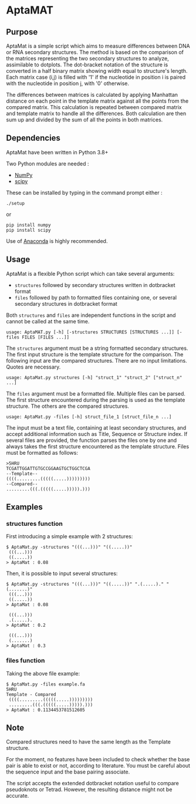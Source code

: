 # AptaMAT

Purpose
-------------------

AptaMat is a simple script which aims to measure differences between DNA or RNA secondary structures. 
The method is based on the comparison of the matrices representing the two secondary structures to analyze, assimilable to dotplots. The dot-bracket
notation of the structure is converted in a half binary matrix showing width equal to structure's length.
Each matrix case (i,j) is filled with '1' if the nucleotide in position i is paired with the nucleotide in position j, with '0' otherwise. 

The differences between matrices is calculated by applying Manhattan distance on each point in the template matrix 
against all the points from the compared matrix. This calculation is repeated between compared matrix and template
matrix to handle all the differences. Both calculation are then sum up and divided by the sum of all the points in 
both matrices.

Dependencies
------------

AptaMat have been written in Python 3.8+

Two Python modules are needed :

- [NumPy](https://numpy.org/)
- [scipy](https://www.scipy.org/)

These can be installed by typing in the command prompt either :

    ./setup
or

    pip install numpy
    pip install scipy

Use of [Anaconda](https://docs.conda.io/en/latest/#) is highly recommended.

Usage
------------

AptaMat is a flexible Python script which can take several arguments:

- `structures` followed by secondary structures written in dotbracket format
- `files` followed by path to formatted files containing one, or several secondary structures in dotbracket format

Both `structures` and `files` are independent functions in the script and cannot be called at the same time.

    usage: AptaMAT.py [-h] [-structures STRUCTURES [STRUCTURES ...]] [-files FILES [FILES ...]] 

The `structures` argument must be a string formatted secondary structures. The first input structure is 
the template structure for the comparison. The following input are the compared structures. There are no input 
limitations. Quotes are necessary.

    usage: AptaMat.py structures [-h] "struct_1" "struct_2" ["struct_n" ...]

The `files` argument must be a formatted file. Multiple files can be parsed. The first structure encountered 
during the parsing is used as the template structure. The others are the compared structures.

    
    usage: AptaMat.py -files [-h] struct_file_1 [struct_file_n ...]


The input must be a text file, containing at least secondary structures, and accept additional 
information such as Title, Sequence or Structure index. If several files are provided, the function parses the files one
by one and always takes the first structure encountered as the template structure. Files must be formatted as follows: 


    >5HRU
    TCGATTGGATTGTGCCGGAAGTGCTGGCTCGA
    --Template--
    ((((.........(((((.....)))))))))
    --Compared--
    .........(((.(((((.....))))).)))

Examples
------------

### structures function
First introducing a simple example with 2 structures:

    $ AptaMat.py -structures "(((...)))" "((.....))"
     (((...)))
     ((.....))
    > AptaMat : 0.08
    
Then, it is possible to input several structures:
    
    $ AptaMat.py -structures "(((...)))" "((.....))" ".(.....)." "(.......)"
     (((...)))
     ((.....))
    > AptaMat : 0.08
    
     (((...)))
     .(.....).
    > AptaMat : 0.2
    
     (((...)))
     (.......)
    > AptaMat : 0.3

### files function
Taking the above file example:

    $ AptaMat.py -files example.fa
    5HRU
    Template - Compared
     ((((.........(((((.....)))))))))
     .........(((.(((((.....))))).)))
    > AptaMat : 0.1134453781512605

Note
------------
Compared structures need to have the same length as the Template structure.

For the moment, no features have been included to check whether the base pair is able to exist or not, according 
to literature. You must be careful about the sequence input and the base pairing associate.

The script accepts the extended dotbracket notation useful to compare pseudoknots or Tetrad. However, the resulting
distance might not be accurate.
